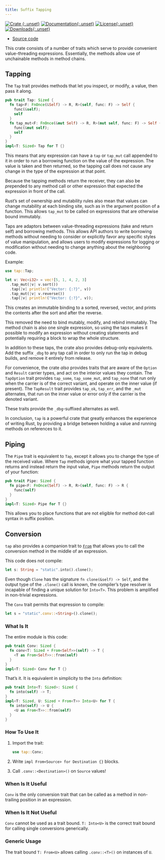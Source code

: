 ```yaml
---
title: Suffix Tapping
---
```


[![Crate][crate-img] {:.unset}][crates-io]
[![Documentation][docs-img]{:.unset}][docs]
[![License][license-img]{:.unset}][license-file]
[![Downloads][downloads-img]{:.unset}][crates-io]

- [Source code][repo]

This crate consists of a number of traits which serve to provide convenient
value-threading expressions. Essentially, the methods allow use of unchainable
methods in method chains.

## Tapping

The `Tap` trait provides methods that let you inspect, or modify, a value, then
pass it along.

```rust
pub trait Tap: Sized {
  fn tap<F: FnOnce(&Self) -> R, R>(self, func: F) -> Self {
    func(&self);
    self
  }
  fn tap_mut<F: FnOnce(&mut Self) -> R, R>(mut self, func: F) -> Self {
    func(&mut self);
    self
  }
}
impl<T: Sized> Tap for T {}
```

This means that any expression can have a `tap` or `tap_mut` call appended to it
in order to run a borrowing function on the value of the expression. The value
is taken and then returned, so the tapping call does not cause any change in the
type of the expression at that point.

Because the tapping methods return the receiver, they can also be *pre*pended to
any method call or other expression that expected the expression in front of the
call.

Rust’s set of ownership and mutability rules also mean that values can change
mutability at each binding site, such as in the argument position of a function.
This allows `tap_mut` to be called on expressions that are otherwise bound
immutably.

Taps are adaptors between value-threading expressions (take and return self) and
borrowing methods. This allows API authors to write borrowing methods without
needing to consider or explicitly favor any specific styles of value
manipulation, and allows users to modify expressions for logging or modification
without needing to change anything about the neighboring code.

Example:

```rust
use tap::Tap;

let v: Vec<i32> = vec![5, 1, 4, 2, 3]
  .tap_mut(|v| v.sort())
  .tap(|v| println!("Vector: {:?}", v))
  .tap_mut(|v| v.reverse())
  .tap(|v| println!("Vector: {:?}", v));
```

This creates an immutable binding to a sorted, reversed, vector, and prints the
contents after the sort and after the reverse.

This removed the need to bind mutably, modify, and rebind immutably. The method
chain is also one single expression, so using the taps makes it possible to
modify an expression without creating statements and potentially requiring a
block to wrap the whole structure.

In addition to these taps, the crate also provides debug-only equivalents. Add
the suffix `_dbg` to any tap call in order to only run the tap in debug builds,
and remove it entirely from release.

For convenience, the crate _also_ provides traits that are aware of the `Option`
and `Result` carrier types, and act on the interior values they contain. The
`TapOption` trait provides `tap_some`, `tap_some_mut`, and `tap_none` that run
only when the carrier is of the correct variant, and operate on the inner value
(if present). The `TapResult` trait provides `tap_ok`, `tap_err`, and the `_mut`
alternates, that run on the inner value or error only if the carrier is the
denoted variant.

These traits provide the `_dbg`-suffixed alternates as well.

In conclusion, `tap` is a powerful crate that greatly enhances the experience of
writing Rust, by providing a bridge between holding a value and running methods
on references to it.

## Piping

The `Pipe` trait is equivalent to `Tap`, except it allows you to change the type
of the received value. Where `Tap` methods ignore what your tapped function
returns and instead return the input value, `Pipe` methods return the output of
your function:

```rust
pub trait Pipe: Sized {
  fn pipe<F: FnOnce(Self) -> R, R>(self, func: F) -> R {
    func(self)
  }
}
impl<T: Sized> Pipe for T {}
```

This allows you to place functions that are not eligible for method dot-call
syntax in suffix position.

## Conversion

`tap` also provides a companion trait to [`From`] that allows you to call the
conversion method in the middle of an expression.

This code does not compile:

```rust
let s: String = "static".into().clone();
```

Even though `Clone` has the signature `fn clone(&self) -> Self`, and the output
type of the `.clone()` call is known, the compiler’s type resolver is incapable
of finding a unique solution for `Into<T>`. This problem is amplified in
non-trivial expressions.

The `Conv` trait permits that expression to compile:

```rust
let s = "static".conv::<String>().clone();
```

### What Is It

The entire module is this code:

```rust
pub trait Conv: Sized {
  fn conv<T: Sized + From<Self>>(self) -> T {
    <T as From<Self>>::from(self)
  }
}
impl<T: Sized> Conv for T {}
```

That’s it. It is equivalent in simplicity to the `Into` definition:

```rust
pub trait Into<T: Sized>: Sized {
  fn into(self) -> T;
}
impl<T: Sized, U: Sized + From<T>> Into<U> for T {
  fn into(self) -> U {
    <U as From<T>>::from(self)
  }
}
```

### How To Use It

1. Import the trait:

   ```rust
   use tap::Conv;
   ```

1. Write `impl From<Source> for Destination {}` blocks.

1. Call `.conv::<Destination>()` on `Source` values!

### When Is It Useful

`Conv` is the only conversion trait that can be called as a method in
non-trailing position in an expression.

### When Is It Not Useful

`Conv` cannot be used as a trait bound. `T: Into<U>` is the correct trait bound
for calling single conversions generically.

### Generic Usage

The trait bound `T: From<U>` allows calling `.conv::<T>()` on instances of `U`.

[`From`]: https://doc.rust-lang.org/std/convert/trait.From.html
[crate-img]: https://img.shields.io/crates/v/tap.svg "Crate version"
[crates-io]: https://crates.io/crates/tap "Crate Download"
[docs]: https://docs.rs/tap/ "Documentation"
[docs-img]: https://docs.rs/tap/badge.svg "Crate docs"
[downloads-img]: https://img.shields.io/crates/dv/tap.svg "Crate downloads"
[license-file]: //github.com/myrrlyn/tap/blob/develop/LICENSE.txt "License"
[license-img]: https://img.shields.io/crates/l/tap.svg "Crate license"
[repo]: https://github.com/myrrlyn/tap
